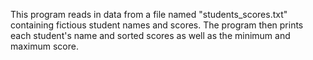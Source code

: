 This program reads in data from a file named "students_scores.txt" containing fictious student names and scores. The program then prints each student's name and sorted scores as well as the minimum and maximum score.
